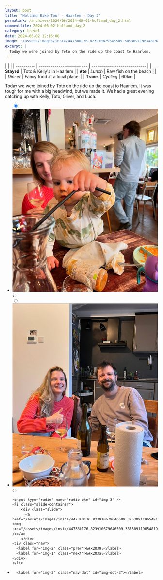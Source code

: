 ```yaml
---
layout: post
title: "Holland Bike Tour - Haarlem - Day 2"
permalink: /archives/2024/06/2024-06-02-holland_day_2.html
commentfile: 2024-06-02-holland_day_2
category: travel
date: 2024-06-02 12:16:00
image: "/assets/images/insta/447380176_823910679646509_3853091196548194496_n_18070780963525672.jpg"
excerpt: |
  Today we were joined by Toto on the ride up the coast to Haarlem.
---
```


|            |                           |
| ---------- | ------------------------- | ---------------------------- |
| **Stayed** | Toto & Kelly's in Haarlem |
| **Ate**    | _Lunch_                   | Raw fish on the beach        |
|            | _Dinner_                  | Fancy food at a local place. |
| **Travel** | _Cycling_                 | 60km                         |

Today we were joined by Toto on the ride up the coast to Haarlem. It was tough for me with a big headwind, but we made it. We had a great evening catching up with Kelly, Toto, Oliver, and Luca.

<ul class="slides">
    <input type="radio" name="radio-btn" id="img-1" checked="checked" />
    <li class="slide-container">
        <div class="slide">
          <a href="/assets/images/insta/447306652_1813847465803505_7220507320007336723_n_18016039574112002.jpg"><img src="/assets/images/insta/447306652_1813847465803505_7220507320007336723_n_18016039574112002.jpg" /></a>
        </div>
    <div class="nav">
      <label for="img-3" class="prev">&#x2039;</label>
      <label for="img-2" class="next">&#x203a;</label>
    </div>
    </li>
        <input type="radio" name="radio-btn" id="img-2"  />
    <li class="slide-container">
        <div class="slide">
          <a href="/assets/images/insta/447278047_972198411365003_4987914805139731270_n_17904918797980787.jpg"><img src="/assets/images/insta/447278047_972198411365003_4987914805139731270_n_17904918797980787.jpg" /></a>
        </div>
    <div class="nav">
      <label for="img-1" class="prev">&#x2039;</label>
      <label for="img-3" class="next">&#x203a;</label>
    </div>
    </li>
    
    <input type="radio" name="radio-btn" id="img-3" />
    <li class="slide-container">
        <div class="slide">
          <a href="/assets/images/insta/447380176_823910679646509_3853091196548194496_n_18070780963525672.jpg"><img src="/assets/images/insta/447380176_823910679646509_3853091196548194496_n_18070780963525672.jpg" /></a>
        </div>
    <div class="nav">
      <label for="img-2" class="prev">&#x2039;</label>
      <label for="img-1" class="next">&#x203a;</label>
    </div>
    </li>
			
<li class="nav-dots">
      <label for="img-1" class="nav-dot" id="img-dot-1"></label>
      <label for="img-2" class="nav-dot" id="img-dot-2"></label>

      <label for="img-3" class="nav-dot" id="img-dot-3"></label>

</li>
</ul>
